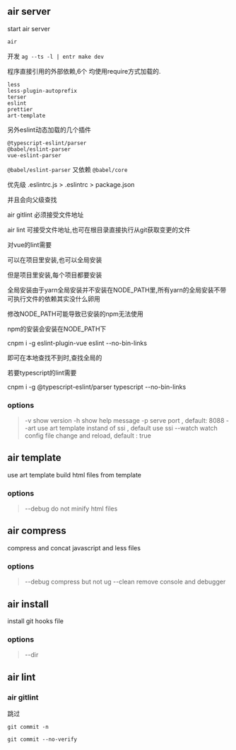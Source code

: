 ## air server

start air server

```bash
air
```

开发 `ag --ts -l | entr make dev`


程序直接引用的外部依赖,6个
均使用require方式加载的.

```
less
less-plugin-autoprefix
terser
eslint
prettier
art-template
```
另外eslint动态加载的几个插件

```
@typescript-eslint/parser
@babel/eslint-parser
vue-eslint-parser
```

`@babel/eslint-parser` 又依赖 `@babel/core`



优先级 .eslintrc.js >  .eslintrc > package.json

并且会向父级查找


air gitlint 必须接受文件地址

air lint 可接受文件地址,也可在根目录直接执行从git获取变更的文件


对vue的lint需要

可以在项目里安装,也可以全局安装

但是项目里安装,每个项目都要安装

全局安装由于yarn全局安装并不安装在NODE_PATH里,所有yarn的全局安装不带可执行文件的依赖其实没什么卵用

修改NODE_PATH可能导致已安装的npm无法使用

npm的安装会安装在NODE_PATH下

cnpm i -g eslint-plugin-vue eslint --no-bin-links 

即可在本地查找不到时,查找全局的

若要typescript的lint需要

cnpm i -g @typescript-eslint/parser typescript --no-bin-links 



### options

> -v show version
> -h show help message
> -p serve port , default: 8088
> --art use art template instand of ssi , default use ssi
> --watch watch config file change and reload, default : true

## air template

use art template build html files from template

### options

> --debug do not minify html files


## air compress 

compress and concat javascript and less files

### options

> --debug  compress but not ug
> --clean  remove console and debugger

## air install

install git hooks file

### options 

> --dir
> 

## air lint


### air gitlint





跳过

`git commit -n`

`git commit --no-verify`
